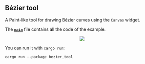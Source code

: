 ## Bézier tool

A Paint-like tool for drawing Bézier curves using the `Canvas` widget.

The __[`main`]__ file contains all the code of the example.

<div align="center">
  <img src="https://iced.rs/examples/bezier_tool.gif">
</div>

You can run it with `cargo run`:
```
cargo run --package bezier_tool
```

[`main`]: src/main.rs
